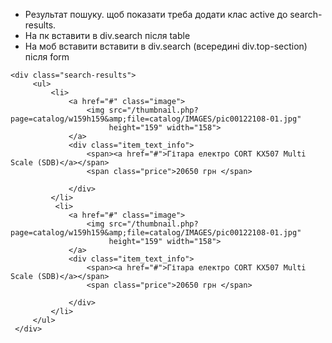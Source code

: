   - Результат пошуку. щоб показати треба додати клас active до search-results.
  - На пк вставити в div.search після table
  - На моб вставити вставити в div.search (всередині div.top-section) після form
   ```
   <div class="search-results">
        <ul>
            <li>
                <a href="#" class="image">
                    <img src="/thumbnail.php?page=catalog/w159h159&amp;file=catalog/IMAGES/pic00122108-01.jpg"
                         height="159" width="158">
                </a>
                <div class="item_text_info">
                    <span><a href="#">Гітара електро CORT KX507 Multi Scale (SDB)</a></span>
                    <span class="price">20650 грн </span>

                </div>
            </li>
             <li>
                <a href="#" class="image">
                    <img src="/thumbnail.php?page=catalog/w159h159&amp;file=catalog/IMAGES/pic00122108-01.jpg"
                         height="159" width="158">
                </a>
                <div class="item_text_info">
                    <span><a href="#">Гітара електро CORT KX507 Multi Scale (SDB)</a></span>
                    <span class="price">20650 грн </span>

                </div>
            </li>
        </ul>
    </div>
```
